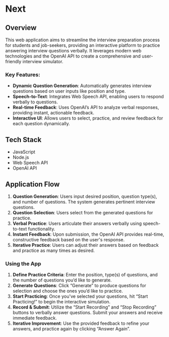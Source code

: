 # Next

## Overview

This web application aims to streamline the interview preparation process for students and job-seekers, providing an interactive platform to practice answering interview questions verbally. It leverages modern web technologies and the OpenAI API to create a comprehensive and user-friendly interview simulator.

### Key Features:
- **Dynamic Question Generation**: Automatically generates interview questions based on user inputs like position and type.
- **Speech-to-Text**: Integrates Web Speech API, enabling users to respond verbally to questions.
- **Real-time Feedback**: Uses OpenAI’s API to analyze verbal responses, providing instant, actionable feedback.
- **Interactive UI**: Allows users to select, practice, and review feedback for each question dynamically.

## Tech Stack
- JavaScript
- Node.js
- Web Speech API
- OpenAI API

## Application Flow
1. **Question Generation**: Users input desired position, question type(s), and number of questions. The system generates pertinent interview questions.
2. **Question Selection**: Users select from the generated questions for practice.
3. **Verbal Practice**: Users articulate their answers verbally using speech-to-text functionality.
4. **Instant Feedback**: Upon submission, the OpenAI API provides real-time, constructive feedback based on the user's response.
5. **Iterative Practice**: Users can adjust their answers based on feedback and practice as many times as desired.

### Using the App
1. **Define Practice Criteria**: Enter the position, type(s) of questions, and the number of questions you’d like to generate.
2. **Generate Questions**: Click “Generate” to produce questions for selection and choose the ones you’d like to practice.
3. **Start Practicing**: Once you've selected your questions, hit “Start Practicing!” to begin the interactive simulation.
4. **Record & Submit**: Utilize the “Start Recording” and “Stop Recording” buttons to verbally answer questions. Submit your answers and receive immediate feedback.
5. **Iterative Improvement**: Use the provided feedback to refine your answers, and practice again by clicking “Answer Again”.
